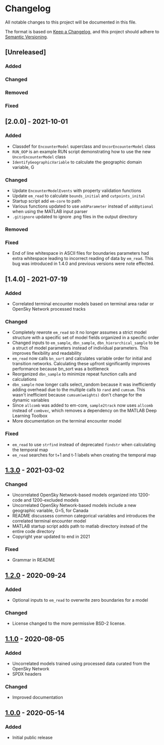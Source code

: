 # Changelog

All notable changes to this project will be documented in this file.

The format is based on [Keep a Changelog](https://keepachangelog.com/en/1.0.0/),
and this project should adhere to [Semantic Versioning](https://semver.org/spec/v2.0.0.html).

## [Unreleased]

### Added

### Changed

### Removed

### Fixed

## [2.0.0] - 2021-10-01

### Added

- Classdef for `EncounterModel` superclass and `UncorEncounterModel` class
- `RUN_OOP` is an example RUN script demonstrating how to use the new `UncorEncounterModel` class
- `IdentifyGeographicVariable` to calculate the geographic domain variable, G

### Changed

- Update `EncounterModelEvents` with property validation functions
- Update `em_read` to calculate `bounds_initial` and `cutpoints_inital`
- Startup script add `em-core` to path
- Various functions updated to use `addParameter` instead of `addOptional` when using the MATLAB input parser
- `.gitignore` updated to ignore .png files in the output directory

### Removed

### Fixed

- End of line whitespace in ASCII files for boundaries parameters had extra whitespace leading to incorrect reading of data by `em_read`. This bug was introduced in 1.4.0 and previous versions were note effected.

## [1.4.0] - 2021-07-19

### Added

- Correlated terminal encounter models based on terminal area radar or OpenSky Network processed tracks

### Changed

- Completely rewrote `em_read` so it no longer assumes a strict model structure with a specific set of model fields organized in a specific order
- Changed inputs to `em_sample`, `dbn_sample`, `dbn_hierarchical_sample` to be a struct of model parameters instead of individual parameters. This improves flexibility and readability
- `em_read` now calls `bn_sort` and calculates variable order for initial and transition networks. Calculating these upfront significantly improves performance because bn_sort was a bottleneck
- Reorganized `dbn_sample` to minimize repeat function calls and calculations
- `dbn_sample` now longer calls select_random because it was inefficiently adding overhead due to the multiple calls to `rand` and `cumsum`. This wasn't inefficient because `cumsum(weights)` don't change for the dynamic variables
- Since `allcomb` was added to em-core, `sample2track` now uses `allcomb` instead of `combvec`, which removes a dependency on the MATLAB Deep Learning Toolbox
- More documentation on the terminal encounter model

### Fixed

- `em_read` to use `strfind` instead of deprecated `findstr` when calculating the temporal map
- `em_read` searches for t+1 and t-1 labels when creating the temporal map

## [1.3.0] - 2021-03-02

### Changed

- Uncorrelated OpenSky Network-based models organized into 1200-code and 1200-excluded models
- Uncorrelated OpenSky Network-based models include a new geographic variable, G=5, for Canada 
- README discussess common categorical variables and introduces the correlated terminal encounter model
- MATLAB startup script adds path to matlab directory instead of the entire code directory
- Copyright year updated to end in 2021

### Fixed

- Grammar in README

## [1.2.0] - 2020-09-24

### Added

- Optional inputs to `em_read` to overwrite zero boundaries for a model

### Changed

- License changed to the more permissive BSD-2 license.

## [1.1.0] - 2020-08-05

### Added

- Uncorrelated models trained using processed data curated from the OpenSky Network
- SPDX headers

### Changed

- Improved documentation

## [1.0.0] - 2020-05-14

### Added

- Initial public release

[1.3.0]: https://github.com/Airspace-Encounter-Models/em-model-manned-bayes/releases/tag/v1.3
[1.2.0]: https://github.com/Airspace-Encounter-Models/em-model-manned-bayes/releases/tag/v1.2
[1.1.0]: https://github.com/Airspace-Encounter-Models/em-model-manned-bayes/releases/tag/v1.1
[1.0.0]: https://github.com/Airspace-Encounter-Models/em-model-manned-bayes/releases/tag/v1.0
